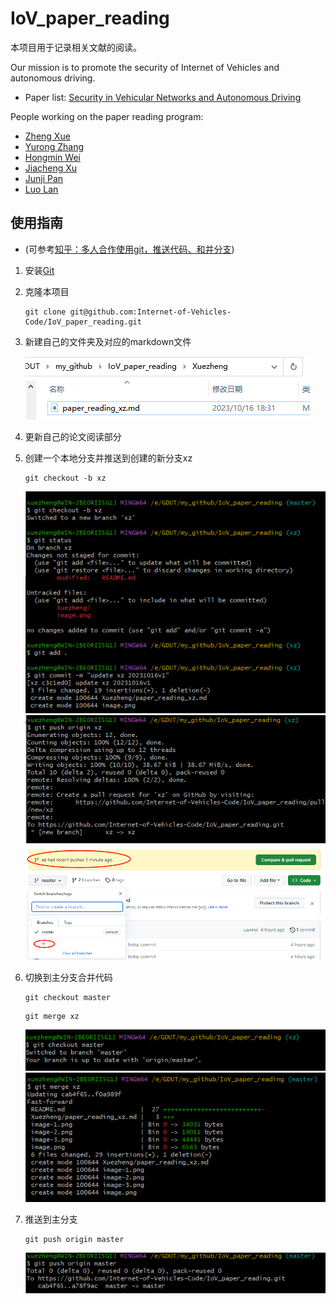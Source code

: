 # IoV_paper_reading

本项目用于记录相关文献的阅读。

Our mission is to promote the security of Internet of Vehicles and autonomous driving.

- Paper list: [Security in Vehicular Networks and Autonomous Driving](https://github.com/Internet-of-Vehicles-Code/Security_in_Vehicular_Networks_and_Autonomous_Driving)

People working on the paper reading program:
- [Zheng Xue](./Xuezheng/paper_reading_xz.md)
- [Yurong Zhang](./Zhangyurong/paper_reading_zyr.md)
- [Hongmin Wei](./Weihongmin/paper_reading_whm.md)
- [Jiacheng Xu](./Xujiacheng/paper_reading_xjc.md)
- [Junji Pan](./Panjunji/paper_reading_pjj.md)
- [Luo Lan](./Luolan/paper_reading_ll.md)

## 使用指南
- (可参考[知乎：多人合作使用git，推送代码、和并分支](https://zhuanlan.zhihu.com/p/96518956#:~:text=%E5%8E%9F%E6%96%87%E5%9C%B0%E5%9D%80%EF%BC%9A%E5%A4%9A%E4%BA%BA%E5%90%88%E4%BD%9C%E4%BD%BF%E7%94%A8git%EF%BC%8C%E6%8E%A8%E9%80%81%E4%BB%A3%E7%A0%81%E3%80%81%E5%92%8C%E5%B9%B6%E5%88%86%E6%94%AF,%E4%B8%8B%E9%9D%A2%E5%B0%86%E4%BC%9A%E6%BC%94%E7%A4%BA%E5%A4%9A%E4%BA%BA%E5%90%88%E4%BD%9C%E5%86%99%E9%A1%B9%E7%9B%AE%E4%BD%BF%E7%94%A8git%E7%9A%84%E6%95%99%E7%A8%8B%EF%BC%9A%E5%88%9B%E5%BB%BA%E5%88%86%E6%94%AF%E3%80%81%E6%8E%A8%E9%80%81%E4%BB%A3%E7%A0%81%E3%80%81%E5%B0%86%E8%87%AA%E5%B7%B1%E7%9A%84%E5%88%86%E6%94%AF%E7%9A%84%E4%BB%A3%E7%A0%81%E5%92%8C%E4%B8%BB%E5%88%86%E6%94%AF%E5%90%88%E5%B9%B6%E3%80%82%20%E4%B8%8B%E9%9D%A2%E6%98%AF%E6%A8%A1%E4%BB%BF%E4%B8%A4%E4%B8%AA%E4%BA%BA%E5%90%88%E4%BD%9C%EF%BC%8C%E6%AF%8F%E4%B8%AA%E4%BA%BA%E4%B8%80%E4%B8%AA%E5%88%86%E6%94%AF%EF%BC%8C%E7%84%B6%E5%90%8E%E4%B8%80%E4%B8%AA%E4%B8%BB%E5%88%86%E6%94%AF1%E3%80%81%E5%88%9B%E2%80%A6))
1. 安装[Git](https://git-scm.com/)
   
2. 克隆本项目
   ```
   git clone git@github.com:Internet-of-Vehicles-Code/IoV_paper_reading.git
   ```
3. 新建自己的文件夹及对应的markdown文件
   
   ![Alt text](./images/image.png)
4. 更新自己的论文阅读部分
5. 创建一个本地分支并推送到创建的新分支xz
   ```
   git checkout -b xz
   ```
   ![Alt text](./images/image-1.png)
   ![Alt text](./images/image-2.png)
   ![Alt text](./images/image-3.png)
6. 切换到主分支合并代码
   ```
   git checkout master
   ```
   ```
   git merge xz
   ```
   ![Alt text](./images/image-4.png)
   ![Alt text](./images/image-5.png)
7. 推送到主分支
   ```
   git push origin master
   ```
   ![Alt text](./images/image-6.png)